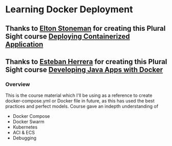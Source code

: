 # Learning Docker Deployment

## Thanks to [Elton Stoneman](https://github.com/sixeyed) for creating this Plural Sight course [Deploying Containerized Application](https://app.pluralsight.com/library/courses/deploying-containerized-applications)
## Thanks to [Esteban Herrera](https://app.pluralsight.com/profile/author/esteban-herrera) for creating this Plural Sight course [Developing Java Apps with Docker](https://app.pluralsight.com/library/courses/java-apps-docker-developing)

### Overview
This is the course material which I'll be using as a reference to create docker-compose.yml or Docker file in future, as this has used the best practices and perfect models.
Course gave an indepth understanding of 
* Docker Compose
* Docker Swarm
* Kubernetes
* ACI & ECS
* Debugging

